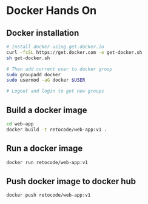 # Docker Hands On

## Docker installation
```bash
# Install docker using get.docker.io
curl -fsSL https://get.docker.com -o get-docker.sh
sh get-docker.sh

# Then add current user to docker group
sudo groupadd docker 
sudo usermod -aG docker $USER

# Logout and login to get new groups
```

## Build a docker image
```bash
cd web-app
docker build -t retocode/web-app:v1 .
```

## Run a docker image
```bash
docker run retocode/web-app:v1
```

## Push docker image to docker hub
```bash
docker push retocode/web-app:v1
```
